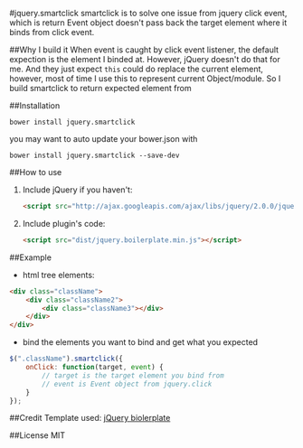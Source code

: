#jquery.smartclick
smartclick is to solve one issue from jquery click event, which is return Event object doesn't pass back the target element where it binds from click event.

##Why I build it
When event is caught by click event listener, the default expection is the element I binded at. However, jQuery doesn't do that for me. And they just expect ```this``` could do replace the current element, however, most of time I use this to represent current Object/module. So I build smartclick to return expected element from 

##Installation
```shell 
bower install jquery.smartclick
```

you may want to auto update your bower.json with 
```shell 
bower install jquery.smartclick --save-dev
``` 

##How to use
1. Include jQuery if you haven't:

	```html
	<script src="http://ajax.googleapis.com/ajax/libs/jquery/2.0.0/jquery.min.js"></script>
	```

2. Include plugin's code:

	```html
	<script src="dist/jquery.boilerplate.min.js"></script>
	```

##Example
+ html tree elements:

```html
<div class="className">
    <div class="className2">
        <div class="className3"></div>
    </div>
</div>
```

+ bind the elements you want to bind and get what you expected

```javascript
$(".className").smartclick({
    onClick: function(target, event) {
        // target is the target element you bind from
        // event is Event object from jquery.click
    }
});
````

##Credit
Template used: [jQuery biolerplate](https://github.com/jquery-boilerplate/jquery-boilerplate)

##License
MIT
